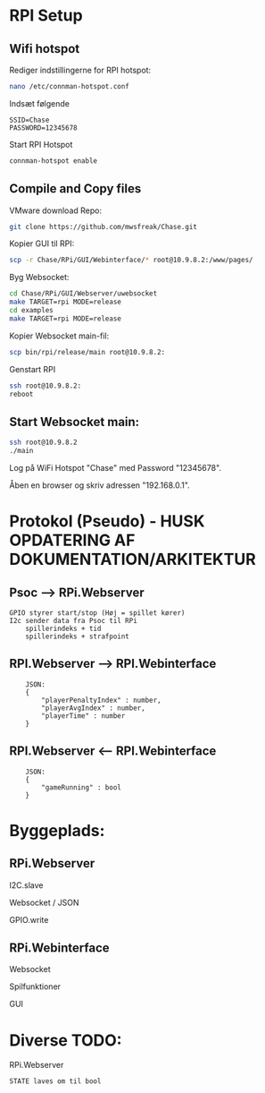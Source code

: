 # RPI Setup

## Wifi hotspot

Rediger indstillingerne for RPI hotspot:
```bash
nano /etc/connman-hotspot.conf
```
Indsæt følgende
```
SSID=Chase
PASSWORD=12345678
```
Start RPI Hotspot
```bash
connman-hotspot enable
```

## Compile and Copy files

VMware download Repo:
```bash
git clone https://github.com/mwsfreak/Chase.git
```
Kopier GUI til RPI:
```bash
scp -r Chase/RPi/GUI/Webinterface/* root@10.9.8.2:/www/pages/
```
Byg Websocket:
```bash
cd Chase/RPi/GUI/Webserver/uwebsocket
make TARGET=rpi MODE=release
cd examples
make TARGET=rpi MODE=release
```
Kopier Websocket main-fil:
```bash
scp bin/rpi/release/main root@10.9.8.2:
```
Genstart RPI
```bash
ssh root@10.9.8.2:
reboot
```

## Start Websocket main:
```bash
ssh root@10.9.8.2
./main
```

Log på WiFi Hotspot "Chase" med Password "12345678".

Åben en browser og skriv adressen "192.168.0.1".



# Protokol (Pseudo) - HUSK OPDATERING AF DOKUMENTATION/ARKITEKTUR
## Psoc --> RPi.Webserver
    GPIO styrer start/stop (Høj = spillet kører)
    I2c sender data fra Psoc til RPi
        spillerindeks + tid
        spillerindeks + strafpoint

## RPI.Webserver --> RPI.Webinterface
```JSON: 
    JSON:
    { 
        "playerPenaltyIndex" : number,
        "playerAvgIndex" : number,
        "playerTime" : number
    }
```

## RPI.Webserver <-- RPI.Webinterface
```JSON:
    JSON:
    {
        "gameRunning" : bool
    }
```

# Byggeplads: 
## RPi.Webserver

I2C.slave

Websocket / JSON

GPIO.write

## RPi.Webinterface

Websocket

Spilfunktioner

GUI

# Diverse TODO:
RPi.Webserver

    STATE laves om til bool
